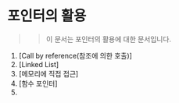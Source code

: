 # 포인터의 활용

>> 이 문서는 포인터의 활용에 대한 문서입니다.

  1. [Call by reference(참조에 의한 호출)]
  2. [Linked List]
  3. [메모리에 직접 접근]
  4. [함수 포인터]
  5. 
